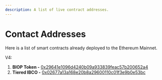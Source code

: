 ```yaml
---
description: A list of live contract addresses.
---
```


# Contact Addresses

Here is a list of smart contracts already deployed to the Ethereum Mainnet.

V4:

1. **BIOP Token -** [0x29641e1096d4240b09a933839feac57b200652a4](https://etherscan.io/address/0x29641e1096d4240b09a933839feac57b200652a4)   
2. **Tiered IBCO -** [0x02677a13a168e20b8a29600110c01f3e9b0e53bc](https://etherscan.io/address/0x02677a13a168e20b8a29600110c01f3e9b0e53bc)


